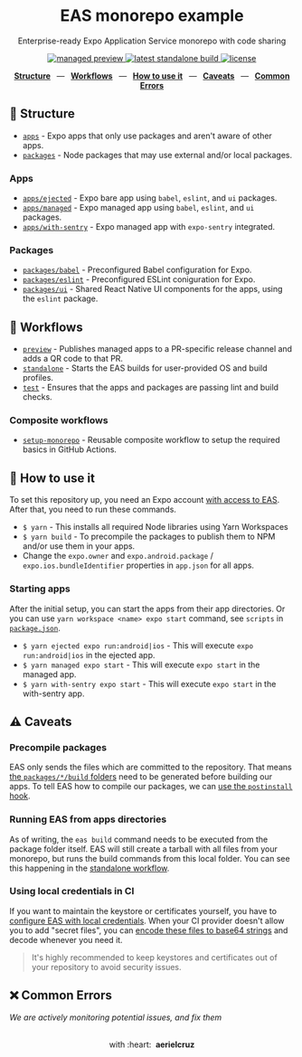 <div align="center">
  <h1>EAS monorepo example</h1>
  <p>Enterprise-ready Expo Application Service monorepo with code sharing</p>
  <p>
    <a href="https://github.com/aerielcruz/eas-monorepo-example/releases">
      <img src="https://img.shields.io/github/workflow/status/aerielcruz/eas-monorepo-example/preview?style=flat-square" alt="managed preview" />
    </a>
    <a href="https://github.com/aerielcruz/eas-monorepo-example/actions">
      <img src="https://img.shields.io/github/workflow/status/aerielcruz/eas-monorepo-example/standalone?style=flat-square" alt="latest standalone build" />
    </a>
    <a href="https://github.com/aerielcruz/eas-monorepo-example/blob/main/LICENSE.md">
      <img src="https://img.shields.io/github/license/aerielcruz/eas-monorepo-example?style=flat-square" alt="license" />
    </a>
  </p>
  <p>
    <a href="https://github.com/aerielcruz/eas-monorepo-example#-structure"><b>Structure</b></a>
    &ensp;&mdash;&ensp;
    <a href="https://github.com/aerielcruz/eas-monorepo-example#-workflows"><b>Workflows</b></a>
    &ensp;&mdash;&ensp;
    <a href="https://github.com/aerielcruz/eas-monorepo-example#-how-to-use-it"><b>How to use it</b></a>
    &ensp;&mdash;&ensp;
    <a href="https://github.com/aerielcruz/eas-monorepo-example#%EF%B8%8F-caveats"><b>Caveats</b></a>
    &ensp;&mdash;&ensp;
    <a href="https://github.com/aerielcruz/eas-monorepo-example#-common-errors"><b>Common Errors</b></a>
  </p>
</div>


## 📁 Structure

- [`apps`](./apps) - Expo apps that only use packages and aren't aware of other apps.
- [`packages`](./packages) - Node packages that may use external and/or local packages.

### Apps

- [`apps/ejected`](./apps/ejected) - Expo bare app using `babel`, `eslint`, and `ui` packages.
- [`apps/managed`](./apps/managed) - Expo managed app using `babel`, `eslint`, and `ui` packages.
- [`apps/with-sentry`](./apps/with-sentry) - Expo managed app with `expo-sentry` integrated.

### Packages

- [`packages/babel`](./packages/babel) - Preconfigured Babel configuration for Expo.
- [`packages/eslint`](./packages/eslint) - Preconfigured ESLint coniguration for Expo.
- [`packages/ui`](./packages/ui) - Shared React Native UI components for the apps, using the `eslint` package.

## 👷 Workflows

- [`preview`](./.github/workflows/preview.yml) - Publishes managed apps to a PR-specific release channel and adds a QR code to that PR.
- [`standalone`](./.github/workflows/standalone.yml) - Starts the EAS builds for user-provided OS and build profiles.
- [`test`](./.github/workflows/test.yml) - Ensures that the apps and packages are passing lint and build checks.

### Composite workflows

- [`setup-monorepo`](./.github/actions/setup-monorepo/action.yml) - Reusable composite workflow to setup the required basics in GitHub Actions.

## 🚀 How to use it

To set this repository up, you need an Expo account [with access to EAS](https://docs.expo.io/eas/). After that, you need to run these commands.

- `$ yarn` - This installs all required Node libraries using Yarn Workspaces
- `$ yarn build` - To precompile the packages to publish them to NPM and/or use them in your apps.
- Change the `expo.owner` and `expo.android.package` / `expo.ios.bundleIdentifier` properties in `app.json` for all apps.

### Starting apps

After the initial setup, you can start the apps from their app directories. Or you can use `yarn workspace <name> expo start` command, see `scripts` in [`package.json`](./package.json).

- `$ yarn ejected expo run:android|ios` - This will execute `expo run:android|ios` in the ejected app.
- `$ yarn managed expo start` - This will execute `expo start` in the managed app.
- `$ yarn with-sentry expo start` - This will execute `expo start` in the with-sentry app.

## ⚠️ Caveats

### Precompile packages

EAS only sends the files which are committed to the repository. That means [the `packages/*/build` folders](.gitignore#L3) need to be generated before building our apps. To tell EAS how to compile our packages, we can [use the `postinstall` hook](https://docs.expo.io/build-reference/how-tos/#how-to-set-up-eas-build-with).

### Running EAS from apps directories

As of writing, the `eas build` command needs to be executed from the package folder itself. EAS will still create a tarball with all files from your monorepo, but runs the build commands from this local folder. You can see this happening in the [standalone workflow](./.github/workflows/standalone.yml#L58).

### Using local credentials in CI

If you want to maintain the keystore or certificates yourself, you have to [configure EAS with local credentials](https://docs.expo.io/app-signing/local-credentials/#credentialsjson). When your CI provider doesn't allow you to add "secret files", you can [encode these files to base64 strings](https://docs.expo.io/app-signing/local-credentials/#using-local-credentials-on-builds-triggered-from) and decode whenever you need it.

> It's highly recommended to keep keystores and certificates out of your repository to avoid security issues.

## ❌ Common Errors

_We are actively monitoring potential issues, and fix them_

<div align="center">
  <br />
  with&nbsp;:heart:&nbsp;&nbsp;<strong>aerielcruz</strong>
  <br />
</div>
